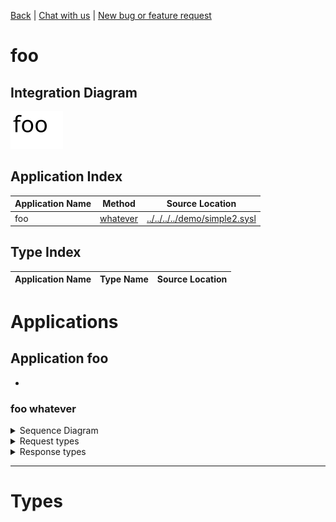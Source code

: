 

[Back](../README.md) | [Chat with us]() | [New bug or feature request]()


# foo

## Integration Diagram
![](integration.svg)







## Application Index
| Application Name | Method | Source Location |
----|----|----
foo | [whatever](#foo-whatever) | [../../../../demo/simple2.sysl](../../../../demo/simple2.sysl)|  

## Type Index
| Application Name | Type Name | Source Location |
----|----|----




# Applications





## Application foo

- 









### <a name=foo-whatever></a>foo whatever


<details>
<summary>Sequence Diagram</summary>

![](foo/whatever.svg)
</details>

<details>
<summary>Request types</summary>

#### Request types

No Request types





</details>
<details>
<summary>Response types</summary>

#### Response types



No Response Types


</details>

---




# Types





<div class="footer">

